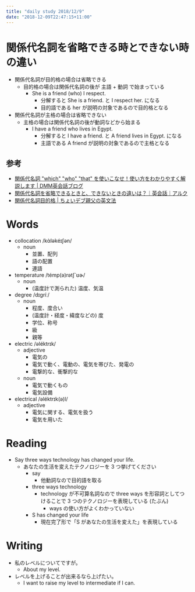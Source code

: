 ```yaml
---
title: "daily study 2018/12/9"
date: "2018-12-09T22:47:15+11:00"
---
```


# 関係代名詞を省略できる時とできない時の違い

- 関係代名詞が目的格の場合は省略できる
    - 目的格の場合は関係代名詞の後が 主語 + 動詞 で始まっている
        - She is a friend (who) I respect.
            - 分解すると She is a friend. と I respect her. になる
            - 目的語である her が説明の対象であるので目的格となる
- 関係代名詞が主格の場合は省略できない
    - 主格の場合は関係代名詞の後が動詞などから始まる
        - I have a friend who lives in Egypt.
            - 分解すると I have a friend. と A friend lives in Egypt. になる
            - 主語である A friend が説明の対象であるので主格となる

## 参考

- [関係代名詞 "which" "who" "that" を使いこなせ！使い方をわかりやすく解説します | DMM英会話ブログ](https://eikaiwa.dmm.com/blog/39684/)
- [関係代名詞を省略できるときと、できないときの違いは？｜英会話｜アルク](https://www.alc.co.jp/speaking/article/question/140210.html)
- [関係代名詞目的格 | ちょいデブ親父の英文法](https://choidebu.com/bunpou/kandaimokutekikaku/)

# Words

- collocation /kὰləkéɪʃən/
    - noun
        - 並置、配列
        - 語の配置
        - 連語
- temperature /témp(ə)rətʃ`ʊɚ/
    - noun
        - (温度計で測られた) 温度、気温
- degree /dɪgríː/
    - noun
        - 程度、度合い
        - (温度計・経度・緯度などの) 度
        - 学位、称号
        - 級
        - 親等
- electric /əléktrɪk/
    - adjective
        - 電気の
        - 電気で動く、電動の、電気を帯びた、発電の
        - 電撃的な、衝撃的な
    - noun
        - 電気で動くもの
        - 電気設備
- electrical /əléktrɪk(ə)l/
    - adjective
        - 電気に関する、電気を扱う
        - 電気を用いた

# Reading

- Say three ways technology has changed your life.
    - あなたの生活を変えたテクノロジーを 3 つ挙げてください
        - say
            - 他動詞なので目的語を取る
        - three ways technology
            - technology が不可算名詞なので three ways を形容詞としてつけることで 3 つのテクノロジーを表現している (たぶん)
                - ways の使い方がよくわかっていない
        - S has changed your life
            - 現在完了形で「S があなたの生活を変えた」を表現している

# Writing

- 私のレベルについてですが。
    - About my level.
- レベルを上げることが出来るなら上げたい。
    - I want to raise my level to intermediate if I can.
